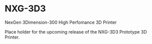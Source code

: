 # NXG-3D3
NexGen 3Dimension-300 High Perfomance 3D Printer

Place holder for the upcoming release of the NXG-3D3 Prototype 3D Printer.
